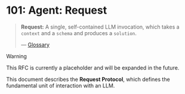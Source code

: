 # 101: Agent: Request

> **Request:** A single, self-contained LLM invocation, which takes a `context` and a `schema` and produces a `solution`.
>
> — [Glossary](./000_glossary.md)

> [!WARNING]
> This RFC is currently a placeholder and will be expanded in the future.

This document describes the **Request Protocol**, which defines the fundamental unit of interaction with an LLM.
